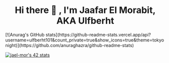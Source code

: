 <h1 align="center">Hi there 👋 , I'm Jaafar El Morabit, AKA Ulfberht</h1>
[![Anurag's GitHub stats](https://github-readme-stats.vercel.app/api?username=ulfberht101&count_private=true&show_icons=true&theme=tokyonight)](https://github.com/anuraghazra/github-readme-stats)

[![jael-mor's 42 stats](https://badge.mediaplus.ma/binary/jael-mor)](https://github.com/oakoudad/badge42)
